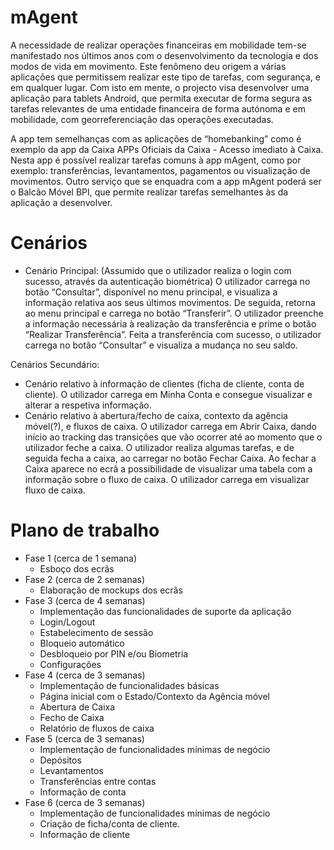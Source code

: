 # mAgent
A necessidade de realizar operações financeiras em mobilidade tem-se manifestado nos últimos anos com o desenvolvimento da tecnologia e dos modos de vida em movimento. Este fenômeno deu origem a várias aplicações que permitissem realizar este tipo de tarefas, com segurança, e em qualquer lugar.
Com isto em mente, o projecto visa desenvolver uma aplicação para tablets Android, que permita executar de forma segura as tarefas relevantes de uma entidade financeira de forma autónoma e em mobilidade, com georreferenciação das operações executadas.

A app tem semelhanças com as aplicações de “homebanking” como é exemplo da app da Caixa APPs Oficiais da Caixa - Acesso imediato à Caixa. Nesta app é possível realizar tarefas comuns à app mAgent, como por exemplo: transferências, levantamentos, pagamentos ou visualização de movimentos. Outro serviço que se enquadra com a app mAgent poderá ser o Balcão Móvel BPI, que permite realizar tarefas semelhantes às da aplicação a desenvolver.

# Cenários
- Cenário Principal: (Assumido que o utilizador realiza o login com sucesso, através da autenticação biométrica) O utilizador carrega no botão “Consultar”, disponível no menu principal, e visualiza a informação relativa aos seus últimos movimentos. De seguida, retorna ao menu principal e carrega no botão “Transferir”. O utilizador preenche a informação necessária à realização da transferência e prime o botão “Realizar Transferência”. Feita a transferência com sucesso, o utilizador carrega no botão “Consultar” e visualiza a mudança no seu saldo. 

Cenários Secundário: 
- Cenário relativo à informação de clientes (ficha de cliente, conta de cliente). O utilizador carrega em Minha Conta e consegue visualizar e alterar a respetiva informação.  
- Cenário relativo à abertura/fecho de caixa, contexto da agência móvel(?), e fluxos de caixa. O utilizador carrega em Abrir Caixa, dando início ao tracking das transições que vão ocorrer até ao momento que o utilizador feche a caixa. O utilizador realiza algumas tarefas, e de seguida fecha a caixa, ao carregar no botão Fechar Caixa. Ao fechar a Caixa aparece no ecrã a possibilidade de visualizar uma tabela com a informação sobre o fluxo de caixa. O utilizador carrega em visualizar fluxo de caixa.

# Plano de trabalho
- Fase 1 (cerca de 1 semana)
  - Esboço dos ecrãs
- Fase 2 (cerca de 2 semanas)
  - Elaboração de mockups dos ecrãs
- Fase 3 (cerca de 4 semanas)
  - Implementação das funcionalidades de suporte da aplicação
  - Login/Logout
  - Estabelecimento de sessão
  - Bloqueio automático
  - Desbloqueio por PIN e/ou Biometria
  - Configurações
- Fase 4 (cerca de 3 semanas)
  - Implementação de funcionalidades básicas
  - Página inicial com o Estado/Contexto da Agência móvel
  - Abertura de Caixa
  - Fecho de Caixa
  - Relatório de fluxos de caixa
- Fase 5 (cerca de 3 semanas)
  - Implementação de funcionalidades mínimas de negócio
  - Depósitos
  - Levantamentos
  - Transferências entre contas
  - Informação de conta
- Fase 6 (cerca de 3 semanas)
  - Implementação de funcionalidades mínimas de negócio
  - Criação de ficha/conta de cliente.
  - Informação de cliente

